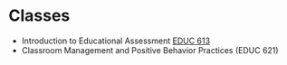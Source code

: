 # Classes

* Introduction to Educational Assessment [EDUC 613](EDUC613.html)
* Classroom Management and Positive Behavior Practices (EDUC 621)
